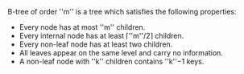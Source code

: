 B-tree of order ''m'' is a tree which satisfies the following properties:

* Every node has at most ''m'' children.
* Every internal node has at least ⌈''m''/2⌉ children.
* Every non-leaf node has at least two children.
* All leaves appear on the same level and carry no information.
* A non-leaf node with ''k'' children contains ''k''&minus;1 keys.
